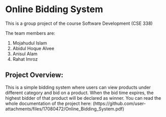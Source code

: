 <h1>Online Bidding System</h1>
<p>This is a group project of the course Software Development (CSE 338)

The team members are:
1) Mojahudul Islam
2) Abidul Hoque Alvee
3) Anisul Alam
4) Rahat Imroz
</p>

<h2>
Project Overview: 
</h2>
<p> 
This is a simple bidding system where users can view products under different category and bid on a product. When the bid time expires, the highest bidder of that product will be declared as winner.
You can read the whole documentation of the project here: (https://github.com/user-attachments/files/17080472/Online_Bidding_System.pdf)

</p>

